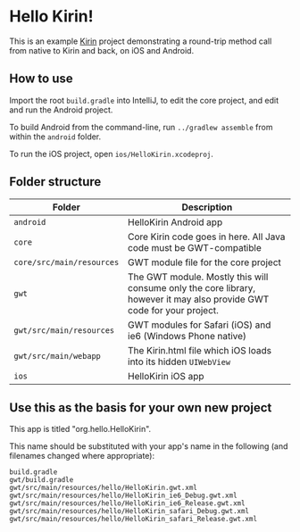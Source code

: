 # Hello Kirin!

This is an example [Kirin](https://github.com/futureplatforms/Kirin) project demonstrating a round-trip method call from native to Kirin and back, on iOS and Android.

## How to use

Import the root `build.gradle` into IntelliJ, to edit the core project, and edit and run the Android project.  

To build Android from the command-line, run `../gradlew assemble` from within the `android` folder.  

To run the iOS project, open `ios/HelloKirin.xcodeproj`.

## Folder structure

| Folder | Description |
|----|----|
| `android` | HelloKirin Android app |
| `core` | Core Kirin code goes in here.  All Java code must be GWT-compatible |
| `core/src/main/resources` | GWT module file for the core project |
| `gwt` | The GWT module.  Mostly this will consume only the core library, however it may also provide GWT code for your project. |
| `gwt/src/main/resources` | GWT modules for Safari (iOS) and ie6 (Windows Phone native) |
| `gwt/src/main/webapp` | The Kirin.html file which iOS loads into its hidden `UIWebView` |
| `ios` | HelloKirin iOS app |
    
## Use this as the basis for your own new project

This app is titled "org.hello.HelloKirin".

This name should be substituted with your app's name in the following (and filenames changed where appropriate):
    
    build.gradle
    gwt/build.gradle
    gwt/src/main/resources/hello/HelloKirin.gwt.xml
    gwt/src/main/resources/hello/HelloKirin_ie6_Debug.gwt.xml
    gwt/src/main/resources/hello/HelloKirin_ie6_Release.gwt.xml
    gwt/src/main/resources/hello/HelloKirin_safari_Debug.gwt.xml
    gwt/src/main/resources/hello/HelloKirin_safari_Release.gwt.xml